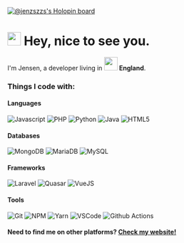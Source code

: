 [![@jenzszzs's Holopin board](https://holopin.io/api/user/board?user=jenzszzs)](https://holopin.io/@jenzszzs)

<h1><img src="https://emojis.slackmojis.com/emojis/images/1531849430/4246/blob-sunglasses.gif?1531849430" width="30"/> Hey, nice to see you.</h1>


<p>I'm Jensen, a developer living in <img src="https://upload.wikimedia.org/wikipedia/en/thumb/a/ae/Flag_of_the_United_Kingdom.svg/800px-Flag_of_the_United_Kingdom.svg.png" width="30"/> <b>England</b>. </p>

<h3>Things I code with:</h3>
<h4>Languages</h4>
<p>
  <img alt="Javascript" src="https://img.shields.io/badge/JavaScript-F7DF1E?logo=javascript&logoColor=000" />
  <img alt="PHP" src="https://img.shields.io/badge/php-%23777BB4.svg?&logo=php&logoColor=white" />
  <img alt="Python" src="https://img.shields.io/badge/Python-3776AB?logo=python&logoColor=fff" />
  <img alt="Java" src="https://img.shields.io/badge/Java-%23ED8B00.svg?logo=openjdk&logoColor=white" />
  <img alt="HTML5" src="https://img.shields.io/badge/-HTML5-E34F26?style=flat-square&logo=html5&logoColor=white" />
</p>
<h4>Databases</h4>
<p>
  <img alt="MongoDB" src="https://img.shields.io/badge/-MongoDB-13aa52?style=flat-square&logo=mongodb&logoColor=white" />
  <img alt="MariaDB" src="https://img.shields.io/badge/MariaDB-003545?logo=mariadb&logoColor=white" />
  <img alt="MySQL" src="https://img.shields.io/badge/MySQL-4479A1?logo=mysql&logoColor=fff" />
</p>
<h4>Frameworks</h4>
<p>
  <img alt="Laravel" src="https://img.shields.io/badge/Laravel-%23FF2D20.svg?logo=laravel&logoColor=white" />
  <img alt="Quasar" src="https://img.shields.io/badge/Quasar-15a5ff?logo=quasar&logoColor=fff" />
  <img alt="VueJS" src="https://img.shields.io/badge/Vue.js-4FC08D?logo=vuedotjs&logoColor=fff" />
</p>
<h4>Tools</h4>
<p>
  <img alt="Git" src="https://img.shields.io/badge/-Git-F05032?style=flat-square&logo=git&logoColor=white" />
  <img alt="NPM" src="https://img.shields.io/badge/-NPM-CB3837?style=flat-square&logo=npm&logoColor=white" />
  <img alt="Yarn" src="https://img.shields.io/badge/Yarn-2C8EBB?logo=yarn&logoColor=fff" />
  <img alt="VSCode" src="https://img.shields.io/badge/-VSCode-007ACC?style=flat-square&logo=visual%20studio%20code&logoColor=white" />
  <img alt="Github Actions" src="https://img.shields.io/badge/GitHub_Actions-2088FF?logo=github-actions&logoColor=white" />
</p>
<h4>Need to find me on other platforms? <a href="https://larkin.space">Check my website!</a></h4>
